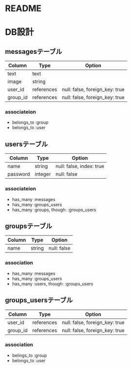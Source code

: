 # README

# DB設計

## messagesテーブル

|Column|Type|Option|
|------|----|------|
|text|text||
|image|string||
|user_id|references|null: false, foreign_key: true|
|group_id|references|null: false, foreign_key: true|

### associateion
- belongs_to :group
- belongs_to :user

## usersテーブル

|Column|Type|Option|
|------|----|------|
|name|string|null: false, index: true|
|password|integer|null: false|

### associateion
- has_many :messages
- has_many :groups_users
- has_many :groups, though: :groups_users


## groupsテーブル
|Column|Type|Option|
|------|----|------|
|name|string|null: false|


### association
- has_many :messages
- has_many :groups_users
- has_many :users, though: :groups_users


## groups_usersテーブル

|Column|Type|Option|
|------|----|------|
|user_id|references|null: false, foreign_key: true|
|group_id|references|null: false, foreign_key: true|

### association
- belings_to :group
- belongs_to :user

